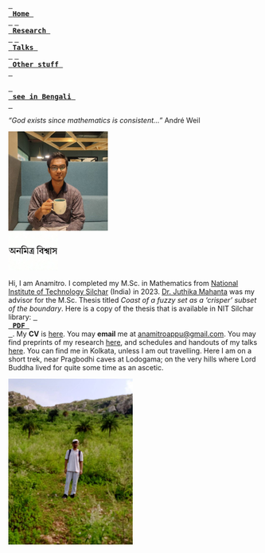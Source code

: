 [<kbd> <br> **Home** <br> </kbd>](README.md) [<kbd> <br> **Research** <br> </kbd>](research.md) [<kbd> <br> **Talks** <br> </kbd>](talks.md) [<kbd> <br> **Other stuff** <br> </kbd>](hobbies.md)

[<kbd> <br> **see in Bengali** <br> </kbd>](bn.md)

*“God exists since mathematics is consistent...”* André Weil

<img src="picture.jpg" alt="drawing" width="200"/><br><img src="name3.jpg" alt="drawing" width="100"/>

Hi, I am Anamitro. I completed my M.Sc. in Mathematics from [National Institute of Technology Silchar](http://maths.nits.ac.in/) (India) in 2023. [Dr. Juthika Mahanta](http://maths.nits.ac.in/juthika/) was my advisor for the M.Sc. Thesis titled *Coast of a fuzzy set as a ‘crisper’ subset of the boundary*. Here is a copy of the thesis that is available in NIT Silchar library: [<kbd> <br> **PDF** <br> </kbd>](files/anamitro_thesis_old.pdf). My **CV** is  [here](files/anamitro_cv.pdf). You may **email** me at anamitroappu@gmail.com. You may find preprints of my research [here](research.md), and schedules and handouts of my talks [here](talks.md). You can find me in Kolkata, unless I am out travelling. Here I am on a short trek, near Pragbodhi caves at Lodogama; on the very hills where Lord Buddha lived for quite some time as an ascetic.

<img src="pictures/pragbodhi.jpg" alt="drawing" width="250"/>

